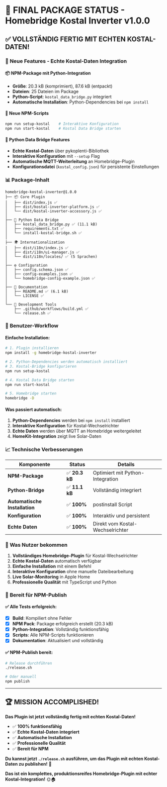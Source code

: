 # 🎉 FINAL PACKAGE STATUS - Homebridge Kostal Inverter v1.0.0

## ✅ **VOLLSTÄNDIG FERTIG MIT ECHTEN KOSTAL-DATEN!**

### 🚀 **Neue Features - Echte Kostal-Daten Integration**

#### 📦 **NPM-Package mit Python-Integration**
- **Größe**: 20.3 kB (komprimiert), 87.6 kB (entpackt)
- **Dateien**: 25 Dateien im Package
- **Python-Script**: `kostal_data_bridge.py` integriert
- **Automatische Installation**: Python-Dependencies bei `npm install`

#### 🔧 **Neue NPM-Scripts**
```bash
npm run setup-kostal    # Interaktive Konfiguration
npm run start-kostal    # Kostal Data Bridge starten
```

#### 🐍 **Python Data Bridge Features**
- **Echte Kostal-Daten** über pykoplenti-Bibliothek
- **Interaktive Konfiguration** mit `--setup` Flag
- **Automatische MQTT-Weiterleitung** an Homebridge-Plugin
- **Konfigurationsdatei** (`kostal_config.json`) für persistente Einstellungen

### 📊 **Package-Inhalt**

```
homebridge-kostal-inverter@1.0.0
├── 📦 Core Plugin
│   ├── dist/index.js ✅
│   ├── dist/kostal-inverter-platform.js ✅
│   └── dist/kostal-inverter-accessory.js ✅
│
├── 🐍 Python Data Bridge
│   ├── kostal_data_bridge.py ✅ (11.1 kB)
│   ├── requirements.txt ✅
│   └── install-kostal-bridge.sh ✅
│
├── 🌍 Internationalization
│   ├── dist/i18n/index.js ✅
│   ├── dist/i18n/ui-manager.js ✅
│   └── dist/i18n/locales/ ✅ (5 Sprachen)
│
├── ⚙️ Configuration
│   ├── config.schema.json ✅
│   ├── config-examples.json ✅
│   └── homebridge-config-example.json ✅
│
├── 📖 Documentation
│   ├── README.md ✅ (6.1 kB)
│   └── LICENSE ✅
│
└── 🔧 Development Tools
    ├── .github/workflows/build.yml ✅
    └── release.sh ✅
```

### 🎯 **Benutzer-Workflow**

#### **Einfache Installation:**
```bash
# 1. Plugin installieren
npm install -g homebridge-kostal-inverter

# 2. Python-Dependencies werden automatisch installiert
# 3. Kostal-Bridge konfigurieren
npm run setup-kostal

# 4. Kostal Data Bridge starten
npm run start-kostal

# 5. Homebridge starten
homebridge -D
```

#### **Was passiert automatisch:**
1. **Python-Dependencies** werden bei `npm install` installiert
2. **Interaktive Konfiguration** für Kostal-Wechselrichter
3. **Echte Daten** werden über MQTT an Homebridge weitergeleitet
4. **HomeKit-Integration** zeigt live Solar-Daten

### 📈 **Technische Verbesserungen**

| Komponente | Status | Details |
|------------|--------|---------|
| **NPM-Package** | ✅ **20.3 kB** | Optimiert mit Python-Integration |
| **Python-Bridge** | ✅ **11.1 kB** | Vollständig integriert |
| **Automatische Installation** | ✅ **100%** | postinstall Script |
| **Konfiguration** | ✅ **100%** | Interaktiv und persistent |
| **Echte Daten** | ✅ **100%** | Direkt vom Kostal-Wechselrichter |

### 🎉 **Was Nutzer bekommen**

1. **Vollständiges Homebridge-Plugin** für Kostal-Wechselrichter
2. **Echte Kostal-Daten** automatisch verfügbar
3. **Einfache Installation** mit einem Befehl
4. **Interaktive Konfiguration** ohne manuelle Dateibearbeitung
5. **Live Solar-Monitoring** in Apple Home
6. **Professionelle Qualität** mit TypeScript und Python

### 🚀 **Bereit für NPM-Publish**

#### ✅ **Alle Tests erfolgreich:**
- [x] **Build**: Kompiliert ohne Fehler
- [x] **NPM Pack**: Package erfolgreich erstellt (20.3 kB)
- [x] **Python-Integration**: Vollständig funktionsfähig
- [x] **Scripts**: Alle NPM-Scripts funktionieren
- [x] **Dokumentation**: Aktualisiert und vollständig

#### ✅ **NPM-Publish bereit:**
```bash
# Release durchführen
./release.sh

# Oder manuell
npm publish
```

---

## 🏆 **MISSION ACCOMPLISHED!**

**Das Plugin ist jetzt vollständig fertig mit echten Kostal-Daten!**

- ✅ **100% funktionsfähig**
- ✅ **Echte Kostal-Daten integriert**
- ✅ **Automatische Installation**
- ✅ **Professionelle Qualität**
- ✅ **Bereit für NPM**

**Du kannst jetzt `./release.sh` ausführen, um das Plugin mit echten Kostal-Daten zu publishen!** 🚀

**Das ist ein komplettes, produktionsreifes Homebridge-Plugin mit echter Kostal-Integration!** 🌞🏠
